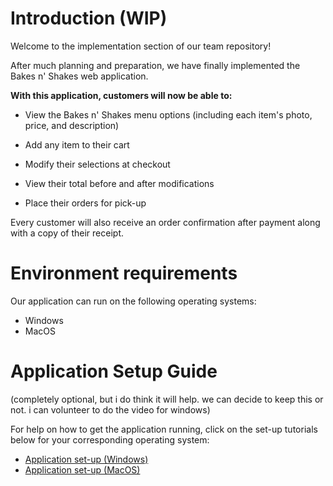 # Introduction (WIP)

Welcome to the implementation section of our team repository! 

After much planning and preparation, we have finally implemented the Bakes n' Shakes web application.

**With this application, customers will now be able to:**

- View the Bakes n' Shakes menu options (including each item's photo, price, and description)
  
- Add any item to their cart
  
- Modify their selections at checkout
  
- View their total before and after modifications
  
- Place their orders for pick-up

Every customer will also receive an order confirmation after payment along with a copy of their receipt.

##

# Environment requirements

Our application can run on the following operating systems:
- Windows
- MacOS

# Application Setup Guide

(completely optional, but i do think it will help. we can decide to keep this or not. i can volunteer to do the video for windows)

For help on how to get the application running, click on the set-up tutorials below for your corresponding operating system:
- [Application set-up (Windows)]()
- [Application set-up (MacOS)]()
